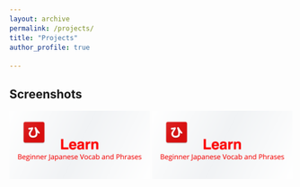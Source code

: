 ```yaml
---
layout: archive
permalink: /projects/
title: "Projects"
author_profile: true

---
```



## Screenshots
<img src="https://github.com/gr3y6h0st/gr3y6h0st.github.io/blob/master/images/LBJA-feature.png" width="250"> 

<img src="images/LBJA-feature.png" width="250">

